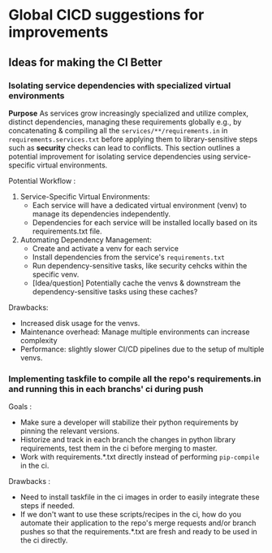 # Global CICD suggestions for improvements

## Ideas for making the CI Better

### Isolating service dependencies with specialized virtual environments

**Purpose** As services grow increasingly specialized and utilize complex, distinct dependencies, managing these requirements globally e.g., by concatenating & compiling all the `services/**/requirements.in` in `requirements.services.txt` before applying them to library-sensitive steps such as **security** checks can lead to conflicts. This section outlines a potential improvement for isolating service dependencies using service-specific virtual environments.

Potential Workflow :

1. Service-Specific Virtual Environments:
   - Each service will have a dedicated virtual environment (venv) to manage its dependencies independently.
   - Dependencies for each service will be installed locally based on its requirements.txt file.
2. Automating Dependency Management:
   - Create and activate a venv for each service
   - Install dependencies from the service's `requirements.txt`
   - Run dependency-sensitive tasks, like security cehcks within the specific venv.
   - [Idea/question] Potentially cache the venvs & downstream the dependency-sensitive tasks using these caches?

Drawbacks:

- Increased disk usage for the venvs.
- Maintenance overhead: Manage multiple environments can increase complexity
- Performance: slightly slower CI/CD pipelines due to the setup of multiple venvs.

### Implementing taskfile to compile all the repo's requirements.in and running this in each branchs' ci during push

Goals :

- Make sure a developer will stabilize their python requirements by pinning the relevant versions.
- Historize and track in each branch the changes in python library requirements, test them in the ci before merging to master.
- Work with requirements.\*.txt directly instead of performing `pip-compile` in the ci.

Drawbacks :

- Need to install taskfile in the ci images in order to easily integrate these steps if needed.
- If we don't want to use these scripts/recipes in the ci, how do you automate their application to the repo's merge requests and/or branch pushes so that the requirements.\*.txt are fresh and ready to be used in the ci directly.
